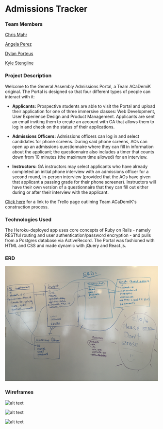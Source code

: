# Admissions Tracker

### Team Members

[Chris Mahr](https://github.com/cmahrtian)

[Angela Perez](https://github.com/anfperez)

[Dylan Porteus](https://github.com/dylanporteus)

[Kyle Stengline](https://github.com/kyledavid1)

### Project Description

Welcome to the General Assembly Admissions Portal, a Team ACaDemiK original. The Portal is designed so that four different types of people can interact with it:

* **Applicants:** Prospective students are able to visit the Portal and upload their application for one of three immersive classes: Web Development, User Experience Design and Product Management. Applicants are sent an email inviting them to create an account with GA that allows them to log in and check on the status of their applications.

* **Admissions Officers:** Admissions officers can log in and select candidates for phone screens. During said phone screens, AOs can open up an admissions questionnaire where they can fill in information about the applicant; the questionnaire also includes a timer that counts down from 10 minutes (the maximum time allowed) for an interview.

* **Instructors:** GA instructors may select applicants who have already completed an initial phone interview with an admissions officer for a second round, in-person interview (provided that the AOs have given that applicant a passing grade for their phone screener). Instructors will have their own version of a questionnaire that they can fill out either during or after their interview with the applicant.

[Click here](https://trello.com/b/ILb7GTV0/admissions-tracker) for a link to the Trello page outlining Team ACaDemiK's construction process.

### Technologies Used

The Heroku-deployed app uses core concepts of Ruby on Rails - namely RESTful routing and user authentication/password encryption - and pulls from a Postgres database via ActiveRecord. The Portal was fashioned with HTML and CSS and made dynamic with jQuery and React.js.

### ERD

![alt text](https://github.com/ACaDemiK-Admissions-Portal/admissions-tracker/blob/mahrtian/erd.JPG)

### Wireframes

![alt text](https://lh6.googleusercontent.com/F3qc-fXnAHoHsoGtd0fQMLh6chJPowM39su1_iTAkhe6XMZb-HuohPPkSaeMi8fC0Sej4w=w1416-h602)

![alt text](https://lh6.googleusercontent.com/MoAr3CbPcIbk3HO2hFNmKAfL-KFBBMZTy1KWG-uiWpo4JUIbTlEaFQZPKE8Tj7HfRs4Ksg=w1416-h602)

![alt text](https://lh6.googleusercontent.com/glkF5FMJVfUoDkT0BfzSbPPc0cUzjnSk9hPpeMPGL3Cxfm5FHnsB0M4kKmigaHwc0DPqoQ=w1416-h602)